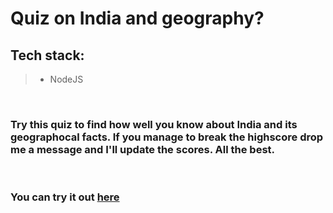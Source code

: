 # Quiz on India and geography?

## Tech stack:

> - NodeJS

<br>

### Try this quiz to find how well you know about India and its geographocal facts. If you manage to break the highscore drop me a message and I'll update the scores. All the best.

<br>

### You can try it out [here](https://replit.com/@starver20/markOne?embed=1&output=1)

